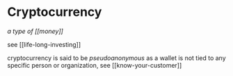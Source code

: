 # Cryptocurrency

_a type of [[money]]_

see [[life-long-investing]]

cryptocurrency is said to be _pseudoanonymous_ as a wallet is not tied to any specific person or organization, see [[know-your-customer]]
